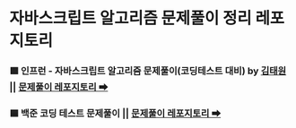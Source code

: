 # 자바스크립트 알고리즘 문제풀이 정리 레포지토리

### 🟩 인프런 - 자바스크립트 알고리즘 문제풀이(코딩테스트 대비) by [김태원](https://www.inflearn.com/course/%EC%9E%90%EB%B0%94%EC%8A%A4%ED%81%AC%EB%A6%BD%ED%8A%B8-%EC%95%8C%EA%B3%A0%EB%A6%AC%EC%A6%98-%EB%AC%B8%EC%A0%9C%ED%92%80%EC%9D%B4) || **[문제풀이 레포지토리 ➡](https://github.com/froggy1014/JS_CodingTest_Prac/tree/main/JS_Algorithm)**
 

### 🟦 백준 코딩 테스트 문제풀이 || **[문제풀이 레포지토리 ➡](https://github.com/froggy1014/JS_CodingTest_Prac/tree/main/BaekJoon)**
